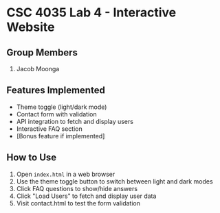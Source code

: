 # CSC 4035 Lab 4 - Interactive Website

## Group Members
1. Jacob Moonga

## Features Implemented
- Theme toggle (light/dark mode)
- Contact form with validation
- API integration to fetch and display users
- Interactive FAQ section
- [Bonus feature if implemented]

## How to Use
1. Open `index.html` in a web browser
2. Use the theme toggle button to switch between light and dark modes
3. Click FAQ questions to show/hide answers
4. Click "Load Users" to fetch and display user data
5. Visit contact.html to test the form validation